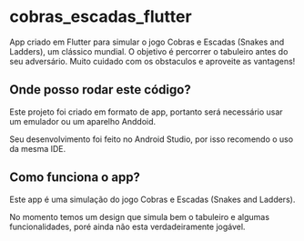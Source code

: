 # cobras_escadas_flutter

App criado em Flutter para simular o jogo Cobras e Escadas (Snakes and Ladders), um clássico mundial.
O objetivo é percorrer o tabuleiro antes do seu adversário. Muito cuidado com os obstaculos e aproveite as vantagens!



## Onde posso rodar este código?

Este projeto foi criado em formato de app, portanto será necessário usar um emulador ou um aparelho Anddoid.

Seu desenvolvimento foi feito no Android Studio, por isso recomendo o uso da mesma IDE.


## Como funciona o app?

Este app é uma simulação do jogo Cobras e Escadas (Snakes and Ladders).

No momento temos um design que simula bem o tabuleiro e algumas funcionalidades, poré ainda não esta verdadeiramente jogável.
